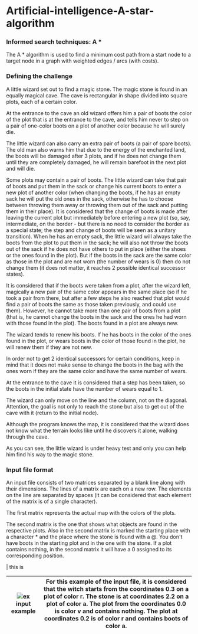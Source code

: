 # Artificial-intelligence-A-star-algorithm
### Informed search techniques: A *
The A * algorithm is used to find a minimum cost path from a start node to a target node in a graph with weighted edges / arcs (with costs).

### Defining the challenge
A little wizard set out to find a magic stone. The magic stone is found in an equally magical cave. The cave is rectangular in shape divided into square plots, each of a certain color. 

At the entrance to the cave an old wizard offers him a pair of boots the color of the plot that is at the entrance to the cave, and tells him never to step on a pair of one-color boots on a plot of another color because he will surely die. 

The little wizard can also carry an extra pair of boots (a pair of spare boots). The old man also warns him that due to the energy of the enchanted land, the boots will be damaged after 3 plots, and if he does not change them until they are completely damaged, he will remain barefoot in the next plot and will die. 

Some plots may contain a pair of boots. The little wizard can take that pair of boots and put them in the sack or change his current boots to enter a new plot of another color (when changing the boots, if he has an empty sack he will put the old ones in the sack, otherwise he has to choose between throwing them away or throwing them out of the sack and putting them in their place). It is considered that the change of boots is made after leaving the current plot but immediately before entering a new plot (so, say, intermediate, on the border - but there is no need to consider the border as a special state; the step and change of boots will be seen as a unitary transition). When he has an empty sack, the little wizard will always take the boots from the plot to put them in the sack; he will also not throw the boots out of the sack if he does not have others to put in place (either the shoes or the ones found in the plot). But if the boots in the sack are the same color as those in the plot and are not worn (the number of wears is 0) then do not change them (it does not matter, it reaches 2 possible identical successor states).

It is considered that if the boots were taken from a plot, after the wizard left, magically a new pair of the same color appears in the same place (so if he took a pair from there, but after a few steps he also reached that plot would find a pair of boots the same as those taken previously, and could use them). However, he cannot take more than one pair of boots from a plot (that is, he cannot change the boots in the sack and the ones he had worn with those found in the plot). The boots found in a plot are always new.

The wizard tends to renew his boots. If he has boots in the color of the ones found in the plot, or wears boots in the color of those found in the plot, he will renew them if they are not new.

In order not to get 2 identical successors for certain conditions, keep in mind that it does not make sense to change the boots in the bag with the ones worn if they are the same color and have the same number of wears.

At the entrance to the cave it is considered that a step has been taken, so the boots in the initial state have the number of wears equal to 1.

The wizard can only move on the line and the column, not on the diagonal. Attention, the goal is not only to reach the stone but also to get out of the cave with it (return to the initial node).

Although the program knows the map, it is considered that the wizard does not know what the terrain looks like until he discovers it alone, walking through the cave.

As you can see, the little wizard is under heavy test and only you can help him find his way to the magic stone.

### Input file format
An input file consists of two matrices separated by a blank line along with their dimensions. The lines of a matrix are each on a new row. The elements on the line are separated by spaces (it can be considered that each element of the matrix is of a single character). 

The first matrix represents the actual map with the colors of the plots. 

The second matrix is the one that shows what objects are found in the respective plots. Also in the second matrix is marked the starting place with a character * and the place where the stone is found with a @. You don't have boots in the starting plot and in the one with the stone. If a plot contains nothing, in the second matrix it will have a 0 assigned to its corresponding position.

| this is


| ![ex](https://user-images.githubusercontent.com/57111995/86340140-26f82b00-bc5d-11ea-9683-922490bce4de.png) input example  | For this example of the input file, it is considered that the witch starts from the coordinates 0.3 on a plot of color r. The stone is at coordinates 2.2 on a plot of color a. The plot from the coordinates 0.0 is color v and contains nothing. The plot at coordinates 0.2 is of color r and contains boots of color a. |
|-|-|
